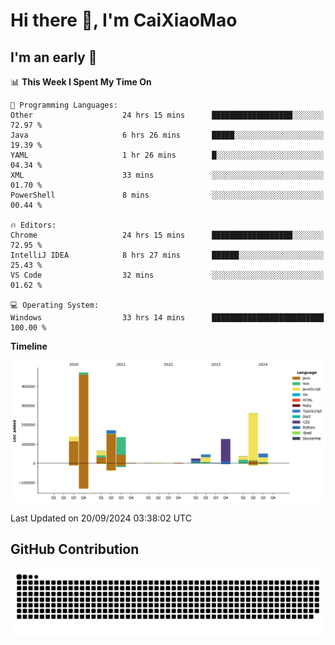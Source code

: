 # Hi there 👋, I'm CaiXiaoMao

## I'm an early 🐤
<!--START_SECTION:waka-->
📊 **This Week I Spent My Time On** 

```text
💬 Programming Languages: 
Other                    24 hrs 15 mins      ██████████████████░░░░░░░   72.97 % 
Java                     6 hrs 26 mins       █████░░░░░░░░░░░░░░░░░░░░   19.39 % 
YAML                     1 hr 26 mins        █░░░░░░░░░░░░░░░░░░░░░░░░   04.34 % 
XML                      33 mins             ░░░░░░░░░░░░░░░░░░░░░░░░░   01.70 % 
PowerShell               8 mins              ░░░░░░░░░░░░░░░░░░░░░░░░░   00.44 % 

🔥 Editors: 
Chrome                   24 hrs 15 mins      ██████████████████░░░░░░░   72.95 % 
IntelliJ IDEA            8 hrs 27 mins       ██████░░░░░░░░░░░░░░░░░░░   25.43 % 
VS Code                  32 mins             ░░░░░░░░░░░░░░░░░░░░░░░░░   01.62 % 

💻 Operating System: 
Windows                  33 hrs 14 mins      █████████████████████████   100.00 % 
```

**Timeline**

![Lines of Code chart](https://raw.githubusercontent.com/caixiaomao/caixiaomao/main/assets/bar_graph.png)


 Last Updated on 20/09/2024 03:38:02 UTC
<!--END_SECTION:waka-->

## GitHub Contribution
<picture>
  <source media="(prefers-color-scheme: dark)" srcset="/dist/snake/github-contribution-grid-snake-dark.svg" />
  <source media="(prefers-color-scheme: light)" srcset="/dist/snake/github-contribution-grid-snake.svg" />
  <img alt="github contribution grid snake animation" src="/dist/snake/github-contribution-grid-snake.svg" />
</picture>
